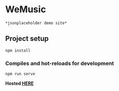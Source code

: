 # WeMusic
	*jsonplaceholder demo site*

## Project setup
```
npm install
```

### Compiles and hot-reloads for development
```
npm run serve
```

**Hosted [HERE](https://we-music.netlify.com)**
